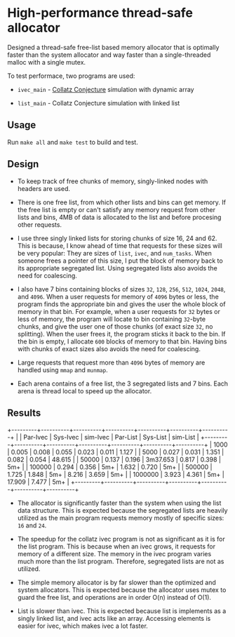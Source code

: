 # High-performance thread-safe allocator

Designed a thread-safe free-list based memory allocator that is optimally faster than the system allocator and way faster than a single-threaded malloc with a single mutex.

To test performace, two programs are used:

- `ivec_main` - [Collatz Conjecture](https://en.wikipedia.org/wiki/Collatz_conjecture) simulation with dynamic array

- `list_main` - Collatz Conjecture simulation with linked list

## Usage

Run `make all` and `make test` to build and test.

## Design

- To keep track of free chunks of memory, singly-linked nodes with headers are used.

- There is one free list, from which other lists and bins can get memory. If the free list is empty or can't satisfy any memory request from other lists and bins, 4MB of data is allocated to the list and before procesing other requests.

- I use three singly linked lists for storing chunks of size 16, 24 and 62. This is because, I know ahead of time that requests for these sizes will be very popular: They are sizes of `list`, `ivec`, and `num_tasks`. When someone frees a pointer of this size, I put the block of memory back to its appropriate segregated list. Using segregated lists also avoids the need for coalescing.

- I also have 7 bins containing blocks of sizes `32`, `128`, `256`, `512`, `1024`, `2048`, and `4096`. When a user requests for memory of `4096` bytes or less, the program finds the appropriate bin and gives the user the whole block of memory in that bin. For example, when a user requests for `32` bytes or less of memory, the program will locate to bin containing `32`-byte chunks, and give the user one of those chunks (of exact size `32`, no splitting). When the user frees it, the program sticks it back to the bin. If the bin is empty, I allocate `600` blocks of memory to that bin. Having bins with chunks of exact sizes also avoids the need for coalescing.

- Large requests that request more than `4096` bytes of memory are handled using `mmap` and `munmap`.

- Each arena contains of a free list, the 3 segregated lists and 7 bins. Each arena is thread local to speed up the allocator.

## Results

+---------+----------+----------+----------+----------+----------+----------+
|         | Par-Ivec | Sys-Ivec | sim-Ivec | Par-List | Sys-List | sim-List |
+---------+----------+----------+----------+----------+----------+----------+
|    1000 |    0.005 |    0.008 | 0.055    |    0.023 |    0.011 | 1.127    |
|    5000 |    0.027 |    0.031 | 1.351    |    0.082 |    0.054 | 48.615   |
|   50000 |    0.137 |    0.196 | 3m37.653 |    0.817 |    0.398 | 5m+      |
|  100000 |    0.294 |    0.356 | 5m+      |    1.632 |    0.720 | 5m+      |
|  500000 |    1.725 |    1.848 | 5m+      |    8.216 |    3.659 | 5m+      |
| 1000000 |    3.923 |    4.361 | 5m+      |   17.909 |    7.477 | 5m+      |
+---------+----------+----------+----------+----------+----------+----------+

- The allocator is significantly faster than the system when using the list data structure. This is expected because the segregated lists are heavily utilized as the main program requests memory mostly of specific sizes: `16` and `24`.

- The speedup for the collatz ivec program is not as significant as it is for the list program. This is because when an ivec grows, it requests for memory of a different size. The memory in the ivec program varies much more than the list program. Therefore, segregated lists are not as utilized.

- The simple memory allocator is by far slower than the optimized and system allocators. This is expected because the allocator uses mutex to guard the free list, and operations are in order O(n) instead of O(1).

- List is slower than ivec. This is expected because list is implements as a singly linked list, and ivec acts like an array. Accessing elements is easier for ivec, which makes ivec a lot faster.
